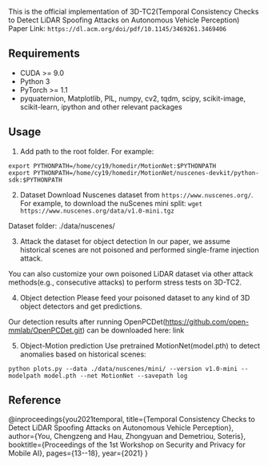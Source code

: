 This is the official implementation of 3D-TC2(Temporal Consistency Checks to Detect LiDAR Spoofing Attacks on Autonomous Vehicle Perception)
Paper Link: `https://dl.acm.org/doi/pdf/10.1145/3469261.3469406`

## Requirements
- CUDA >= 9.0
- Python 3
- PyTorch >= 1.1
- pyquaternion, Matplotlib, PIL, numpy, cv2, tqdm, scipy, scikit-image, scikit-learn, ipython and other relevant packages

## Usage
1. Add path to the root folder. For example:
```
export PYTHONPATH=/home/cy19/homedir/MotionNet:$PYTHONPATH
export PYTHONPATH=/home/cy19/homedir/MotionNet/nuscenes-devkit/python-sdk:$PYTHONPATH
```

2. Dataset
Download Nuscenes dataset from `https://www.nuscenes.org/`. For example, to download the nuScenes mini split:
`wget https://www.nuscenes.org/data/v1.0-mini.tgz `

Dataset folder: ./data/nuscenes/

3. Attack the dataset for object detection
In our paper, we assume historical scenes are not poisoned and performed single-frame injection attack. 

You can also customize your own poisoned LiDAR dataset via other attack methods(e.g., consecutive attacks) to perform stress tests on 3D-TC2.

4. Object detection
Please feed your poisoned dataset to any kind of 3D object detectors and get predictions.

Our detection results after running OpenPCDet(https://github.com/open-mmlab/OpenPCDet.git) can be downloaded here: link

5. Object-Motion prediction
Use pretrained MotionNet(model.pth) to detect anomalies based on historical scenes:
```
python plots.py --data ./data/nuscenes/mini/ --version v1.0-mini --modelpath model.pth --net MotionNet --savepath log
```


## Reference
@inproceedings{you2021temporal,
  title={Temporal Consistency Checks to Detect LiDAR Spoofing Attacks on Autonomous Vehicle Perception},
  author={You, Chengzeng and Hau, Zhongyuan and Demetriou, Soteris},
  booktitle={Proceedings of the 1st Workshop on Security and Privacy for Mobile AI},
  pages={13--18},
  year={2021}
}